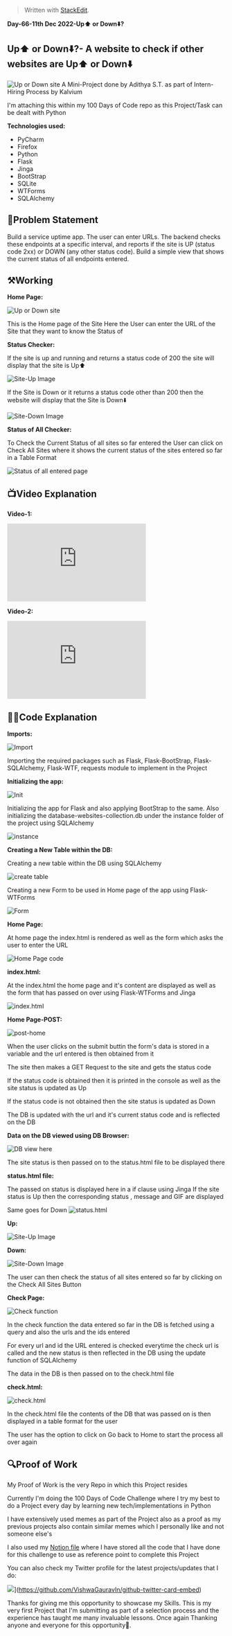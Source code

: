 ﻿


> Written with [StackEdit](https://stackedit.io/).
> 
**Day-66-11th Dec 2022-Up⬆️ or Down⬇️?**

## Up⬆️ or Down⬇️?- A website to check if other websites are Up⬆️ or Down⬇️

![Up or Down site](https://i.imgur.com/LDzUqWk.png)
A Mini-Project done by Adithya S.T. as part of Intern-Hiring Process by Kalvium

I'm attaching this within my 100 Days of Code repo as this Project/Task can be dealt with Python

**Technologies used:**

 - PyCharm
 - Firefox
 - Python
 - Flask
 - Jinga
 - BootStrap
 - SQLite
 - WTForms
 - SQLAlchemy

## 📝Problem Statement
Build a service uptime app. The user can enter URLs. The backend checks these endpoints at a specific interval, and reports if the site is UP (status code 2xx) or DOWN (any other status code). Build a simple view that shows the current status of all endpoints entered.

## ⚒️Working

**Home Page:**

![Up or Down site](https://i.imgur.com/FFuhpPw.gif)

This is the Home page of the Site
Here the User can enter the URL of the Site that they want to know the Status of

**Status Checker:**

If the site is up and running and returns a status code of 200 the site will display that the site is Up⬆️

![Site-Up Image](https://i.imgur.com/JW3Kaq8.gif)

If the Site is Down or it returns a status code other than 200 then the website will display that the Site is Down⬇️

![Site-Down Image](https://i.imgur.com/FFuhpPw.gif)

**Status of All Checker:**

To Check the Current Status of all sites so far entered the User can click on Check All Sites where it shows the current status of the sites entered so far in a Table Format

![Status of all entered page](https://i.imgur.com/ugzxWy3.png)

## 📺Video Explanation

**Video-1:**



<iframe src="https://onedrive.live.com/embed?cid=FA2A0DA334559E6F&resid=FA2A0DA334559E6F%2143467&authkey=AN8jN-CEvALIz_8" width="320" height="180" frameborder="0" scrolling="no" allowfullscreen></iframe>
<br>

**Video-2:**



<iframe src="https://onedrive.live.com/embed?cid=FA2A0DA334559E6F&resid=FA2A0DA334559E6F%2143466&authkey=AGvBnXex0eaUBpk" width="320" height="180" frameborder="0" scrolling="no" allowfullscreen></iframe>

## 🧑‍💻Code Explanation

**Imports:**

![Import](https://i.imgur.com/g8KgwW1.png)

Importing the required packages such as Flask, Flask-BootStrap, Flask-SQLAlchemy, Flask-WTF, requests module to implement in the Project

**Initializing the app:**

![Init](https://i.imgur.com/BejAvlB.png)

Initializing the app for Flask and also applying BootStrap to the same. Also initializing the database-websites-collection.db under the instance folder of the project using SQLAlchemy

![instance](https://i.imgur.com/xyuDKok.png)

**Creating a New Table within the DB:**

Creating a new table within the DB using SQLAlchemy 

![create table](https://i.imgur.com/dhFUd3P.png)

Creating a new Form to be used in Home page of the app using Flask-WTForms

![Form](https://i.imgur.com/ADvPoFG.png)

**Home Page:**

At home page the index.html is rendered as well as the form which asks the user to enter the URL

![Home Page code](https://i.imgur.com/I6jy2i9.png)

**index.html:**

At the index.html the home page and it's content are displayed as well as the form that has passed on over using Flask-WTForms and Jinga

![index.html](https://i.imgur.com/OgyhDvM.png)

**Home Page-POST:**

![post-home](https://i.imgur.com/62i9PTQ.png)

When the user clicks on the submit buttin the form's data is stored in a variable and the url entered is then obtained from it

The site then makes a GET Request to the site and gets the status code

If the status code is obtained then it is printed in the console as well as the site status is updated as Up

If the status code is not obtained then the site status is updated as Down

The DB is updated with the url and it's current status code and is reflected on the DB

**Data on the DB viewed using DB Browser:**

![DB view here](https://i.imgur.com/ErDzfRb.png)

The site status is then passed on to the status.html file to be displayed there

**status.html file:**

The passed on status is displayed here in a if clause using Jinga
If the site status is Up then the corresponding status , message and GIF are displayed

Same goes for Down
![status.html](https://i.imgur.com/OLKSU9j.png)

**Up:**

![Site-Up Image](https://i.imgur.com/SPHLJtR.png)

**Down:**

![Site-Down Image](https://i.imgur.com/XW4eykQ.png)

The user can then check the status of all sites entered so far by clicking on the Check All Sites Button

**Check Page:**

![Check function](https://i.imgur.com/YTdqN5E.png)

In the check function the data entered so far in the DB is fetched using a query and also the urls and the ids entered

For every url and id the URL entered is checked everytime the check url is called and the new status is then reflected in the DB using the update function of SQLAlchemy

The data in the DB is then passed on to the check.html file

**check.html:**

![check.html](https://i.imgur.com/wk69pam.png)

In the check.html file the contents of the DB that was passed on is then displayed in a table format for the user

The user has the option to click on Go back to Home to start the process all over again

## 🔍Proof of Work

My Proof of Work is the very Repo in which this Project resides

Currently I'm doing the 100 Days of Code Challenge where I try my best to do a Project every day by learning new tech/implementations in Python

I have extensively used memes as part of the Project also as a proof as my previous projects also contain similar memes which I personally like and not someone else's

I also used my [Notion file](https://adithya1010.notion.site/100-Days-of-Code-504b2b4887434c2c802e5c6a97002d62) where I have stored all the code that I have done for this challenge to use as reference point to complete this Project

You can also check my Twitter profile for the latest projects/updates that I do:

![](https://gtce.itsvg.in/api?username=adithya_st)](https://github.com/VishwaGauravIn/github-twitter-card-embed)

Thanks for giving me this opportunity to showcase my Skills. This is my very first Project that I'm submitting as part of a selection process and the experience has taught me many invaluable lessons. Once again Thanking anyone and everyone for this opportunity🙏.


